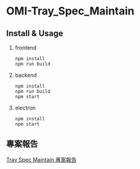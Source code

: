 # OMI-Tray_Spec_Maintain

## Install & Usage
1. frontend
    ```
    npm install
    npm run build
    ```
2. backend
    ```
    npm install
    npm run build
    npm start
    ```
3. electron
    ```
    npm install
    npm start
    ```

## 專案報告
[Tray Spec Maintain 專案報告](https://hackmd.io/@yuru/tray_spec_maintain)